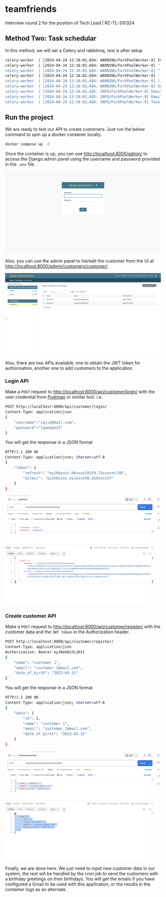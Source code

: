 # teamfriends #

Interview round 2 for the position of Tech Lead | RC-TL-310324

## Method Two: Task schedular ##

In this method, we will set a Celery and rabbitmq, rest is after setup


```bash
celery-worker  | [2024-04-24 12:16:02,684: WARNING/ForkPoolWorker-8] Invalid address 
celery-worker  | [2024-04-24 12:16:02,684: WARNING/ForkPoolWorker-8] "
celery-worker  | [2024-04-24 12:16:02,684: WARNING/ForkPoolWorker-8] "
celery-worker  | [2024-04-24 12:16:02,684: WARNING/ForkPoolWorker-8] '
celery-worker  | [2024-04-24 12:16:02,684: WARNING/ForkPoolWorker-8] )
celery-worker  | [2024-04-24 12:16:02,684: WARNING/ForkPoolWorker-8] Sender email not configured, printing the email boy in the console instead
celery-worker  | [2024-04-24 12:16:02,685: INFO/ForkPoolWorker-8] Email subject: Happy birthday Customer 3
celery-worker  | [2024-04-24 12:16:02,685: INFO/ForkPoolWorker-8] Email body: Dear Customer 3, happy birthday to you.
celery-worker  | [2024-04-24 12:16:02,688: INFO/ForkPoolWorker-8] Task customers.tasks.send_birthday_email_greetings[01ca04a8-766a-48c4-9d4b-8ac1564cedb0] succeeded in 2.6789230850008607s: None

```


## Run the project ##  

We are ready to test our API to create customers. Just run the below command
to spin up a docker container locally.

```bash
docker compose up -d
```

Once the container is up, you can use <http://localhost:8000/admin/> to access
the Django admin panel using the username and password provided in the `.env` file.

![login page](/screenshots/admin_login.png)

Also, you can use the admin panel to list/edit the customer from the UI at
<http://localhost:8000/admin/customers/customer/>.

![Customer list](/screenshots/list_customers.png)

Also, there are two APIs available, one to obtain the JWT token for
authorisation, another one to add customers to the application.

### Login API ###

Make a `POST` request to <http://localhost:8000/api/customer/login/> with the
user credential from [Postman](https://www.postman.com/) or similar tool. i.e.

```bash
POST http://localhost:8000/api/customer/login/
Content-Type: application/json
{
    "username":"sajid@mail.com",
    "password":"1qweqwe23"
}
```

You will get the response in a JSON format

```bash
HTTP/1.1 200 OK
Content-Type: application/json; charset=utf-8
{
    "token": {
        "refresh": "eyJhbxxxx.bkxxxxiOjF9.l9zxxxxslSQ",
        "access": "eyJhbxxxx.eyJxxxxX0.qSOxxxxIY"
    }
}
```

![Postman login API](/screenshots/login_api.png)

### Create customer API ###

Make a `POST` request to <http://localhost:8000/api/customer/register/> with
the customer data and the `JWT token` in the Authorization header.

```bash
POST http://localhost:8000/api/customer/register/
Content-Type: application/json
Authorization: Bearer eyJ0eXAiOiJKV1
{
    "name": "customer 1",
    "email": "customer_1@mail.com",
    "date_of_birth": "2023-03-31"
}
```

You will get the response in a JSON format

```bash
HTTP/1.1 200 OK
Content-Type: application/json; charset=utf-8
{
    "data": {
        "id": 1,
        "name": "customer 1",
        "email": "customer_1@mail.com",
        "date_of_birth": "2023-03-31"
    }
}
```

![Postman create customer API](/screenshots/create_customer.png)

Finally, we are done here. We just need to input new customer data in our
system, the rest will be handled by the cron job to send the customers
with a birthday greetings on their birthdays. You will get the emails if you
have configured a Gmail to be used with this application, or the results in the
container logs as an alternate. 

